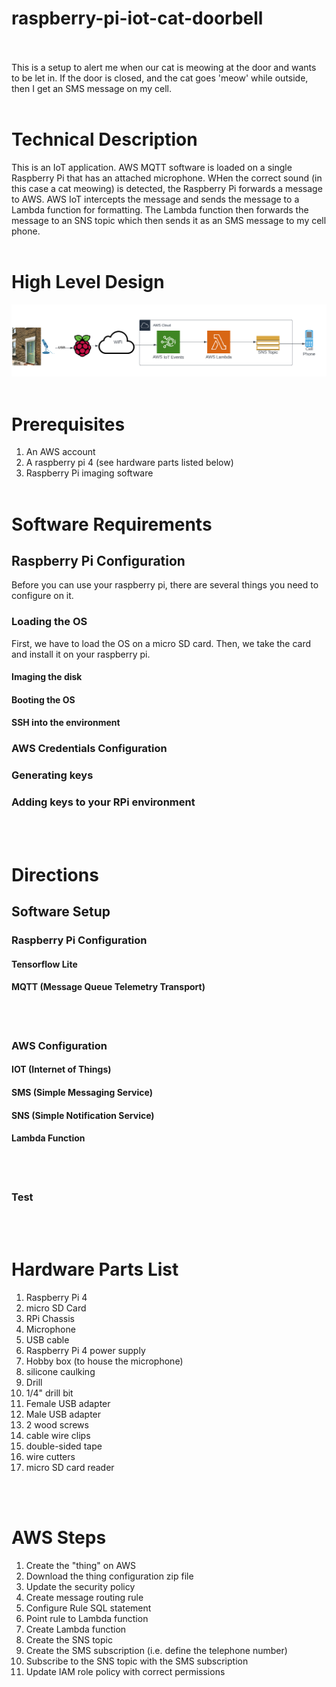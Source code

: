 # raspberry-pi-iot-cat-doorbell

<br><br>
This is a setup to alert me when our cat is meowing at the door and wants to be let in. If the door is closed, and the
cat goes 'meow' while outside, then I get an SMS message on my cell.
<br><br>

# Technical Description

This is an IoT application. AWS MQTT software is loaded on a single Raspberry Pi that has an attached microphone. WHen
the correct
sound (in this case a cat meowing) is detected, the Raspberry Pi forwards a message to AWS. AWS IoT intercepts the
message and
sends the message to a Lambda function for formatting. The Lambda function then forwards the message to an SNS topic
which then sends
it as an SMS message to my cell phone.
<br><br>

# High Level Design<br>

![](.README_images/diagram.png)
<br><br>

# Prerequisites<br>

1. An AWS account
2. A raspberry pi 4 (see hardware parts listed below)
3. Raspberry Pi imaging software
   <br><br>

# Software Requirements

## Raspberry Pi Configuration

Before you can use your raspberry pi, there are several things you need to configure on it.

### Loading the OS

First, we have to load the OS on a micro SD card. Then, we take the card and install it on your raspberry pi.

#### Imaging the disk

#### Booting the OS

#### SSH into the environment

### AWS Credentials Configuration

### Generating keys

### Adding keys to your RPi environment

<br><br>

# Directions<br>

## Software Setup

### Raspberry Pi Configuration

#### Tensorflow Lite

#### MQTT (Message Queue Telemetry Transport)

<br><br>

### AWS Configuration

#### IOT (Internet of Things)

#### SMS (Simple Messaging Service)

#### SNS (Simple Notification Service)

#### Lambda Function

<br><br>

### Test

<br><br>

# Hardware Parts List <br>

1. Raspberry Pi 4
2. micro SD Card
3. RPi Chassis
4. Microphone
5. USB cable
6. Raspberry Pi 4 power supply
7. Hobby box (to house the microphone)
8. silicone caulking
9. Drill
10. 1/4" drill bit
11. Female USB adapter
12. Male USB adapter
13. 2 wood screws
14. cable wire clips
15. double-sided tape
16. wire cutters
17. micro SD card reader

<br><br>

# AWS Steps

1. Create the "thing" on AWS
2. Download the thing configuration zip file
3. Update the security policy
4. Create message routing rule
5. Configure Rule SQL statement
6. Point rule to Lambda function
7. Create Lambda function
8. Create the SNS topic
9. Create the SMS subscription (i.e. define the telephone number)
10. Subscribe to the SNS topic with the SMS subscription
11. Update IAM role policy with correct permissions
